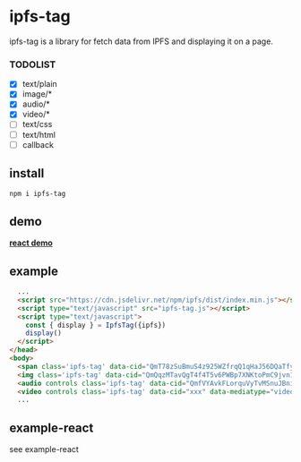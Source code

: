 # ipfs-tag
ipfs-tag is a library for fetch data from IPFS and displaying it on a page.

### TODOLIST
- [x] text/plain
- [x] image/*
- [x] audio/*
- [x] video/*
- [ ] text/css
- [ ] text/html
- [ ] callback

## install
`npm i ipfs-tag`

## demo
[**react demo**](https://nc163.github.io/ipfs-tag/react/)

## example
```html
  ...
  <script src="https://cdn.jsdelivr.net/npm/ipfs/dist/index.min.js"></script>
  <script type="text/javascript" src="ipfs-tag.js"></script>
  <script type="text/javascript">
    const { display } = IpfsTag({ipfs})
    display()
  </script>
</head>
<body>
  <span class='ipfs-tag' data-cid="QmT78zSuBmuS4z925WZfrqQ1qHaJ56DQaTfyMUF7F8ff5o" data-mediatype="text/plain" ></span>
  <img class='ipfs-tag' data-cid="QmQqzMTavQgT4f4T5v6PWBp7XNKtoPmC9jvn12WPT3gkSE" data-mediatype="image/png" />
  <audio controls class='ipfs-tag' data-cid="QmfVYAvkFLorquVyTvMSnuJBniwzDArChjHoFexYPTodk2" data-mediatype="audio/mp3"></audio>
  <video controls class='ipfs-tag' data-cid="xxx" data-mediatype="video/mpeg"></video>
  ...
```

## example-react
see example-react
